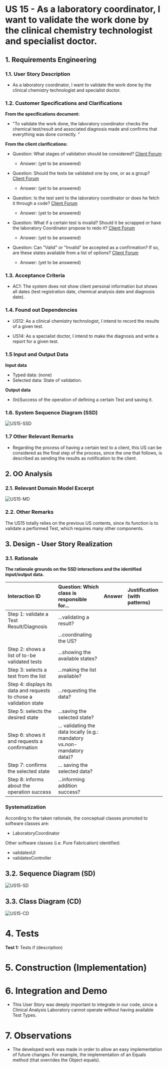 # US 15 - As a laboratory coordinator, I want to validate the work done by the clinical chemistry technologist and specialist doctor.

## 1. Requirements Engineering

### 1.1. User Story Description

* As a laboratory coordinator, I want to validate the work done by the clinical chemistry technologist and specialist doctor.

### 1.2. Customer Specifications and Clarifications

**From the specifications document:**

* "To validate the work done, the laboratory coordinator checks the chemical test/result and associated diagnosis made and confirms that everything was done correctly. "

**From the client clarifications:**

* Question: What stages of validation should be considered? [Client Forum](https://moodle.isep.ipp.pt/mod/forum/discuss.php?d=8174#p10701)
    * Answer: (yet to be answered) 
  
  
* Question: Should the tests be validated one by one, or as a group? [Client Forum](https://moodle.isep.ipp.pt/mod/forum/discuss.php?d=8180#p10708)
    * Answer: (yet to be answered)
  

* Question: Is the test sent to the laboratory coordinator or does he fetch it through a code? [Client Forum](https://moodle.isep.ipp.pt/mod/forum/discuss.php?d=8177#p10704)
    * Answer: (yet to be answered)
  

* Question: What if a certain test is invalid? Should it be scrapped or have the laboratory Coordinator propose to redo it? [Client Forum](https://moodle.isep.ipp.pt/mod/forum/discuss.php?d=8177#p10704)
    * Answer: (yet to be answered)
    

* Question: Can "Valid" or "Invalid" be accepted as a confirmation? If so, are these states available from a list of options? [Client Forum](https://moodle.isep.ipp.pt/mod/forum/discuss.php?d=8251#p10789)
    * Answer: (yet to be answered)

### 1.3. Acceptance Criteria

* AC1: The system does not show client personal information but shows all dates (test registration date, chemical analysis date and diagnosis date).

### 1.4. Found out Dependencies

* US12: As a clinical chemistry technologist, I intend to record the results of a given test.

* US14: As a specialist doctor, I intend to make the diagnosis and write a report for a given test.

### 1.5 Input and Output Data

**Input data**

* Typed data: (none)
* Selected data: State of validation.


**Output data**

*  (In)Success of the operation of defining a certain Test and saving it.

### 1.6. System Sequence Diagram (SSD)


![US15-SSD](US15-SSD.svg)


### 1.7 Other Relevant Remarks

* Regarding the process of having a certain test to a client, this US can be considered as the final step of the process, since the one that follows, is described as sending the results as notification to the client. 

## 2. OO Analysis

### 2.1. Relevant Domain Model Excerpt

![US15-MD](US15-MD.svg)

### 2.2. Other Remarks

The US15 totally relies on the previous US contents, since its function is to validate a performed Test, which requires many other components. 

## 3. Design - User Story Realization 

### 3.1. Rationale

**The rationale grounds on the SSD interactions and the identified input/output data.**

| Interaction ID | Question: Which class is responsible for... | Answer  | Justification (with patterns)  |
|:-------------  |:--------------------- |:------------|:---------------------------- |
| Step 1: validate a Test Result/Diagnosis      | ...validating a result?  |   | 
|                                               | ...coordinating the US?  | | 
| Step 2: shows a list of to-be validated tests | ...showing the available states? | |  
| Step 3: selects a test from the list          | ...making the list available? |  |  
| Step 4: displays its data and requests to chose a validation state | ...requesting the data? |  | 
| Step 5: selects the desired state             | ...saving the selected state? |  | 
| Step 6: shows it and requests a confirmation  | ... validating the data locally (e.g.: mandatory vs.non-mandatory data)? |  |
| Step 7: confirms the selected state           | ... saving the selected data? | | |
| Step 8: informs about the operation success   | ...informing addition success? | | 

### Systematization ##

According to the taken rationale, the conceptual classes promoted to software classes are: 

 * LaboratoryCoordinator  

Other software classes (i.e. Pure Fabrication) identified: 
 
 * validatexUI
 * validatexController

## 3.2. Sequence Diagram (SD)

![US15-SD](US15-SD.svg)

## 3.3. Class Diagram (CD)

![US15-CD](US15-CD.svg)

# 4. Tests

**Test 1:** Tests if (description)

# 5. Construction (Implementation)
  

# 6. Integration and Demo 

* This User Story was deeply important to integrate in our code, since a Clinical Analysis Laboratory cannot operate without having available Test Types.

# 7. Observations

* The developed work was made in order to allow an easy implementation of future changes. For example, the implementation of an Equals method (that overrides the Object equals).